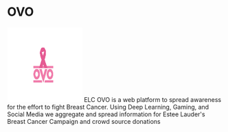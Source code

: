 # OVO
<img src="static/img/ovo.png" height="175" width="175">
ELC OVO is a web platform to spread awareness for the effort to fight Breast Cancer. Using Deep Learning, Gaming, and Social Media we aggregate and spread information for Estee Lauder's Breast Cancer Campaign and crowd source donations
